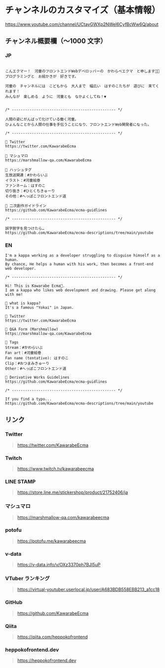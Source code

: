 # チャンネルのカスタマイズ（基本情報）

<https://www.youtube.com/channel/UCtayGWXp2NWel6CyfBcWw6Q/about>

## チャンネル概要欄（〜1000 文字）

### JP

```

こんエクマー！　河童のフロントエンドWebデベロッパーの　かわらべエクマ　と申します🥒✨
プログラミングと　お絵かきが　好きです。

河童の　チャンネルには　こどもから　大人まで　幅広い　はすのこたちが　遊びに　来てくれます！
みんなが　楽しめる　ように　河童とも　なかよくしてね！▼


/* ----------------------------------------------- */

人間の姿にがんばって化けている働く河童。
ひょんなことから人間の仕事を手伝うことになり、フロントエンドWeb開発者になった。

/* ----------------------------------------------- */

🥒 Twitter
https://twitter.com/KawarabeEcma

🥒 マシュマロ
https://marshmallow-qa.com/KawarabeEcma

🥒 ハッシュタグ
生放送関連：#かわらいぶ
イラスト：#河童絵巻
ファンネーム：はすのこ
切り抜き：#ひとくちきゅーり
その他：#へっぽこフロントエンド道

🥒 二次創作ガイドライン
https://github.com/KawarabeEcma/ecma-guidlines

/* ----------------------------------------------- */

誤字脱字を見つけたら…
https://github.com/KawarabeEcma/ecma-descriptions/tree/main/youtube
```

### EN

```
I'm a kappa working as a developer struggling to disguise himself as a human.
By chance, He helps a human with his work, then becomes a front-end web developer.

/* ----------------------------------------------- */

Hi! This is Kawarabe Ecma🥒.
I am a kappa who likes web development and drawing. Please get along with me!

🥒 what is kappa?
It's a famous "Yokai" in Japan.

🥒 Twitter
https://twitter.com/KawarabeEcma

🥒 Q&A Form (Marshmallow)
https://marshmallow-qa.com/KawarabeEcma

🥒 Tags
Stream：#かわらいぶ
Fan art：#河童絵巻
Fan name (tentative): はすのこ
Clip：#おつまみきゅーり
Other：#へっぽこフロントエンド道

🥒 Derivative Works Guidelines
https://github.com/KawarabeEcma/ecma-guidlines

/* ----------------------------------------------- */

If you find a typo...
https://github.com/KawarabeEcma/ecma-descriptions/tree/main/youtube
```

## リンク

### Twitter

> https://twitter.com/KawarabeEcma

### Twitch

> https://www.twitch.tv/kawarabeecma

### LINE STAMP

> https://store.line.me/stickershop/product/21752406/ja

### マシュマロ

> https://marshmallow-qa.com/kawarabeecma

### potofu

> https://potofu.me/kawarabeecma

### v-data

> https://v-data.info/v/OXz3370ph7BJl5uP

### VTuber ランキング

> https://virtual-youtuber.userlocal.jp/user/A683BDB558EBB213_a1cc18

### GitHub

> https://github.com/KawarabeEcma

### Qiita

> https://qiita.com/heppokofrontend

### heppokofrontend.dev

> https://heppokofrontend.dev
